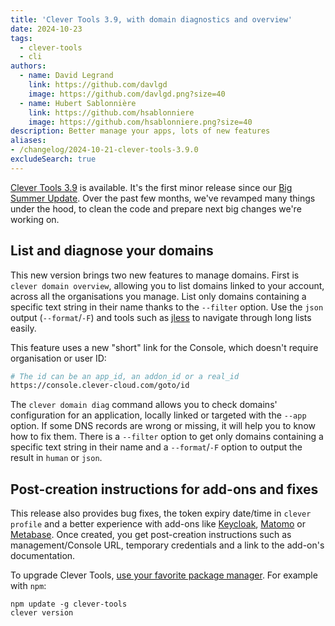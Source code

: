 ```yaml
---
title: 'Clever Tools 3.9, with domain diagnostics and overview'
date: 2024-10-23
tags:
  - clever-tools
  - cli
authors:
  - name: David Legrand
    link: https://github.com/davlgd
    image: https://github.com/davlgd.png?size=40
  - name: Hubert Sablonnière
    link: https://github.com/hsablonniere
    image: https://github.com/hsablonniere.png?size=40
description: Better manage your apps, lots of new features
aliases:
- /changelog/2024-10-21-clever-tools-3.9.0
excludeSearch: true
---
```


[Clever Tools 3.9](https://github.com/CleverCloud/clever-tools/releases/tag/3.9.0) is available. It's the first minor release since our [Big Summer Update](../07-02-clever-tools-3.8.0/). Over the past few months, we've revamped many things under the hood, to clean the code and prepare next big changes we're working on.

## List and diagnose your domains
This new version brings two new features to manage domains. First is `clever domain overview`, allowing you to list domains linked to your account, across all the organisations you manage. List only domains containing a specific text string in their name thanks to the `--filter` option. Use the `json` output (`--format`/`-F`) and tools such as [jless](https://jless.io/) to navigate through long lists easily.

This feature uses a new "short" link for the Console, which doesn't require organisation or user ID:

```bash
# The id can be an app_id, an addon_id or a real_id
https://console.clever-cloud.com/goto/id
```

The `clever domain diag` command allows you to check domains' configuration for an application, locally linked or targeted with the `--app` option. If some DNS records are wrong or missing, it will help you to know how to fix them. There is a `--filter` option to get only domains containing a specific text string in their name and a `--format`/`-F` option to output the result in `human` or `json`.

## Post-creation instructions for add-ons and fixes

This release also provides bug fixes, the token expiry date/time in `clever profile` and a better experience with add-ons like [Keycloak](/developers/doc/addons/keycloak/), [Matomo](/developers/doc/addons/matomo) or [Metabase](/developers/doc/addons/metabase/). Once created, you get post-creation instructions such as management/Console URL, temporary credentials and a link to the add-on's documentation.

To upgrade Clever Tools, [use your favorite package manager](/developers/doc/cli/install). For example with `npm`:

```
npm update -g clever-tools
clever version
```

